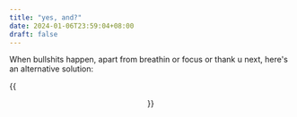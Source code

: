 ```yaml
---
title: "yes, and?"
date: 2024-01-06T23:59:04+08:00
draft: false
---
```


When bullshits happen, apart from breathin or focus or thank u next, here's an alternative solution:

{{<figure align="center" src="/tattooed_heart/yes_and.jpeg" caption="new music! finally.">}}
